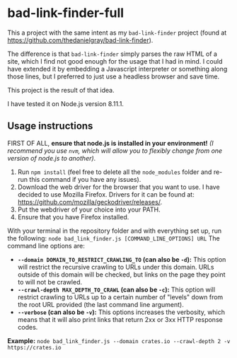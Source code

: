 # bad-link-finder-full

This a project with the same intent as my `bad-link-finder` project
(found at https://github.com/thedanielgray/bad-link-finder).

The difference is that `bad-link-finder` simply parses the raw HTML
of a site, which I find not good enough for the usage that I had in
mind. I could have extended it by embedding a Javascript interpreter
or something along those lines, but I preferred to just use a headless
browser and save time.

This project is the result of that idea.

I have tested it on Node.js version 8.11.1.

## Usage instructions

FIRST OF ALL, **ensure that node.js is installed in your environment!**
_(I recommend you use `nvm`, which will allow you to flexibly change from
one version of node.js to another)_.

1. Run `npm install` (feel free to delete all the `node_modules` folder and
   re-run this command if you have any issues).
2. Download the web driver for the browser that you want to use. I have
   decided to use Mozilla Firefox. Drivers for it can be found at:
   https://github.com/mozilla/geckodriver/releases/.
3. Put the webdriver of your choice into your PATH.
4. Ensure that you have Firefox installed.

With your terminal in the repository folder and with everything set up, run
the following:
`node bad_link_finder.js [COMMAND_LINE_OPTIONS] URL`
The command line options are:
* **`--domain DOMAIN_TO_RESTRICT_CRAWLING_TO` (can also be `-d`):**
	This option will restrict the recursive crawling to URLs under this domain.
	URLs outside of this domain will be checked, but links on the page they
	point to will not be crawled.
* **`--crawl-depth MAX_DEPTH_TO_CRAWL` (can also be `-c`):**
	This option will restrict crawling to URLs up to a certain number of
	"levels" down from the root URL provided (the last command line argument).
* **`--verbose` (can also be `-v`):**
	This options increases the verbosity, which means that it will also print
	links that return 2xx or 3xx HTTP response codes.

**Example:**
 `node bad_link_finder.js --domain crates.io --crawl-depth 2 -v https://crates.io`

